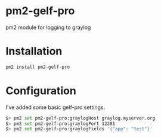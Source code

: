 # pm2-gelf-pro
pm2 module for logging to graylog

# Installation

```sh
pm2 install pm2-gelf-pro
```

# Configuration

I've added some basic gelf-pro settings.

```sh
$> pm2 set pm2-gelf-pro:graylogHost graylog.myserver.org
$> pm2 set pm2-gelf-pro:graylogPort 12201
$> pm2 set pm2-gelf-pro:graylogFields '{"app": "test"}'
```
